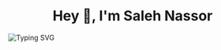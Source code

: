 <h1 align="center">Hey 👋, I'm Saleh Nassor</h1>
<img src="https://readme-typing-svg.herokuapp.com?font=Fira+Code&pause=1000&color=3CDB85&center=true&vCenter=true&width=435&lines=Swimmer;Full-Stack+Engineering+Student;Footballer;Hard-Working+Developer;" alt="Typing SVG" />